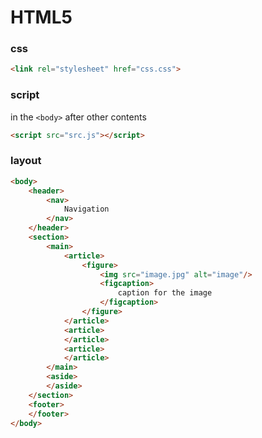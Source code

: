# HTML5

### css

```html
<link rel="stylesheet" href="css.css">
```


### script

in the `<body>` after other contents
```html
<script src="src.js"></script>
```

### layout

```html
<body>
    <header>
        <nav>
            Navigation
        </nav>
    </header>
    <section>
        <main>
            <article>
                <figure>
                    <img src="image.jpg" alt="image"/>
                    <figcaption>
                        caption for the image
                    </figcaption>
                </figure>
            </article>
            <article>
            </article>
            <article>
            </article>
        </main>
        <aside>
        </aside>
    </section>
    <footer>
    </footer>
</body>
```


